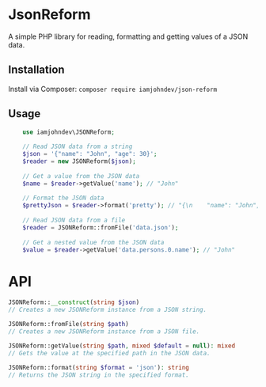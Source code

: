 # JsonReform

A simple PHP library for reading, formatting and getting values of a JSON data.

## Installation

Install via Composer:
`composer require iamjohndev/json-reform`


## Usage

```php
    use iamjohndev\JSONReform;
    
    // Read JSON data from a string
    $json = '{"name": "John", "age": 30}';
    $reader = new JSONReform($json);
    
    // Get a value from the JSON data
    $name = $reader->getValue('name'); // "John"
    
    // Format the JSON data
    $prettyJson = $reader->format('pretty'); // "{\n    "name": "John",\n    "age": 30\n}"
    
    // Read JSON data from a file
    $reader = JSONReform::fromFile('data.json');
    
    // Get a nested value from the JSON data
    $value = $reader->getValue('data.persons.0.name'); // "John"
```

# API
```php
JSONReform::__construct(string $json)
// Creates a new JSONReform instance from a JSON string.

JSONReform::fromFile(string $path)
// Creates a new JSONReform instance from a JSON file.

JSONReform::getValue(string $path, mixed $default = null): mixed
// Gets the value at the specified path in the JSON data.

JSONReform::format(string $format = 'json'): string
// Returns the JSON string in the specified format.
```
